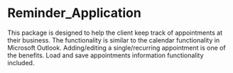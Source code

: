 # Reminder_Application


This package is designed to help the client keep track of appointments at their business.
The functionality is similar to the calendar functionality in Microsoft Outlook.
Adding/editing a single/recurring appointment is one of the benefits.
Load and save appointments information functionality included.
